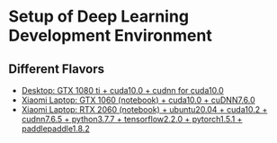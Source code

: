 # Setup of Deep Learning Development Environment
## Different Flavors
- [Desktop: GTX 1080 ti + cuda10.0 + cudnn for cuda10.0](https://github.com/woodywff/dev-env-setup/blob/master/desktop.md)
- [Xiaomi Laptop: GTX 1060 (notebook) + cuda10.0 + cuDNN7.6.0](https://github.com/woodywff/dev-env-setup/blob/master/mi_laptop.md)
- [Xiaomi Laptop: RTX 2060 (notebook) + ubuntu20.04 + cuda10.2 + cudnn7.6.5 + python3.7.7 + tensorflow2.2.0 + pytorch1.5.1 + paddlepaddle1.8.2](https://github.com/woodywff/dev-env-setup/blob/master/mi-laptop-rtx2060.md)
